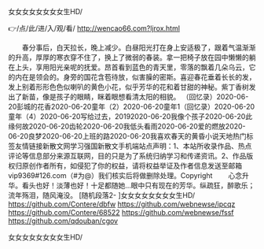 
女女女女女女女女生HD/




👉/点/此/进/入/观/看/ http://wencao66.com?ljrox.html




　　春分事后，白天拉长，晚上减少。白昼阳光打在身上安适极了，跟着气温渐渐的升高，厚厚的寒衣穿不住了，换上了微弱的春装。拿一把椅子放在园中懒懒的躺在上头，享用阳光亲呢的抚爱。昂首看到蓝色的青天里，零落的飘着几朵乌云，它的内在是领会的。身旁的国花含苞待放，似害臊的密斯。喜迎春花垂着长长的发，发上别着形形色色似喇叭的黄色小花，似乎芳华的花和着甘甜的神秘。紫丁香树发出了新苗，像是孩子的眼睛，眯着眼想看清太阳的相貌。
（回忆录）2020-06-20彭城的花香2020-06-20童年（2）2020-06-20童年1（回忆录）2020-06-20童年（4）2020-06-20写给过去，20192020-06-20我像个孩子2020-06-20此缘何故2020-06-20齿轮2020-06-20我低头看雨2020-06-20爱的燃放2020-06-20良梦2020-06-20上班的路2020-06-20我喜欢春天的黄昏小说天地热门标签友情链接新散文网学习强国新散文手机端站点声明：1、本站所收录作品、热点评论等信息部分来源互联网，目的只是为了系统归纳学习和传递资讯。2、作品版权归原创作者所有，如侵犯了你的权益，请将权益举证及作者信息发送至邮箱vip9369#126.com（#为@）我们核实后将做删除处理。Copyright
　　心念升华。看头也好！淡薄也好！十足都随她…眼中只有现在的芳华。纵疏狂，醉歌乐；流年殇泪，随风淹没。
[随机段落2-
]女女女女女女女女生HD/ https://github.com/Contere/dbfw
https://github.com/webnewse/ipcqz
https://github.com/Contere/68522
https://github.com/webnewse/fssf
https://github.com/qdouban/cgov





女女女女女女女女生HD/
